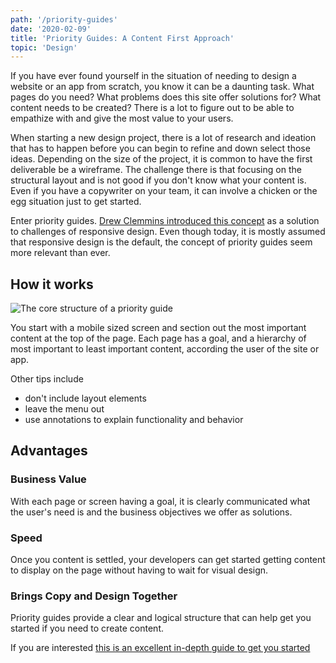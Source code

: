 ```yaml
---
path: '/priority-guides'
date: '2020-02-09'
title: 'Priority Guides: A Content First Approach'
topic: 'Design'
---
```


If you have ever found yourself in the situation of needing to design a website or an app from scratch, you know it can be a daunting task. What pages do you need? What problems does this site offer solutions for? What content needs to be created? There is a lot to figure out to be able to empathize with and give the most value to your users.

When starting a new design project, there is a lot of research and ideation that has to happen before you can begin to refine and down select those ideas. Depending on the size of the project, it is common to have the first deliverable be a wireframe. The challenge there is that focusing on the structural layout and is not good if you don't know what your content is. Even if you have a copywriter on your team, it can involve a chicken or the egg situation just to get started.

Enter priority guides. [Drew Clemmins introduced this concept](https://www.smashingmagazine.com/2012/05/design-process-responsive-age/) as a solution to challenges of responsive design. Even though today, it is mostly assumed that responsive design is the default, the concept of priority guides seem more relevant than ever.

## How it works
![The core structure of a priority guide](https://alistapart.com/wp-content/uploads/2018/05/core-structure.png?w=960)

You start with a mobile sized screen and section out the most important content at the top of the page.  Each page has a goal, and a hierarchy of most important to least important content, according the user of the site or app.

Other tips include
- don't include layout elements
- leave the menu out
- use annotations to explain functionality and behavior

## Advantages

### Business Value
With each page or screen having a goal, it is clearly communicated what the user's need is and the business objectives we offer as solutions.

### Speed
Once you content is settled, your developers can get started getting content to display on the page without having to wait for visual design.

### Brings Copy and Design Together
Priority guides provide a clear and logical structure that can help get you started if you need to create content.


If you are interested [this is an excellent in-depth guide to get you started](https://alistapart.com/article/priority-guides-a-content-first-alternative-to-wireframes/)